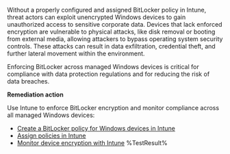 Without a properly configured and assigned BitLocker policy in Intune, threat actors can exploit unencrypted Windows devices to gain unauthorized access to sensitive corporate data. Devices that lack enforced encryption are vulnerable to physical attacks, like disk removal or booting from external media, allowing attackers to bypass operating system security controls. These attacks can result in data exfiltration, credential theft, and further lateral movement within the environment.

Enforcing BitLocker across managed Windows devices is critical for compliance with data protection regulations and for reducing the risk of data breaches.

**Remediation action**

Use Intune to enforce BitLocker encryption and monitor compliance across all managed Windows devices:  
- [Create a BitLocker policy for Windows devices in Intune](https://learn.microsoft.com/intune/intune-service/protect/encrypt-devices?wt.mc_id=zerotrustrecommendations_automation_content_cnl_csasci#create-and-deploy-policy)
- [Assign policies in Intune](https://learn.microsoft.com/intune/intune-service/configuration/device-profile-assign?wt.mc_id=zerotrustrecommendations_automation_content_cnl_csasci#assign-a-policy-to-users-or-groups)
- [Monitor device encryption with Intune](https://learn.microsoft.com/intune/intune-service/protect/encryption-monitor?wt.mc_id=zerotrustrecommendations_automation_content_cnl_csasci)<!--- Results --->
%TestResult%


